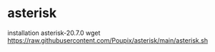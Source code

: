 # asterisk
installation asterisk-20.7.0
wget https://raw.githubusercontent.com/Poupix/asterisk/main/asterisk.sh
